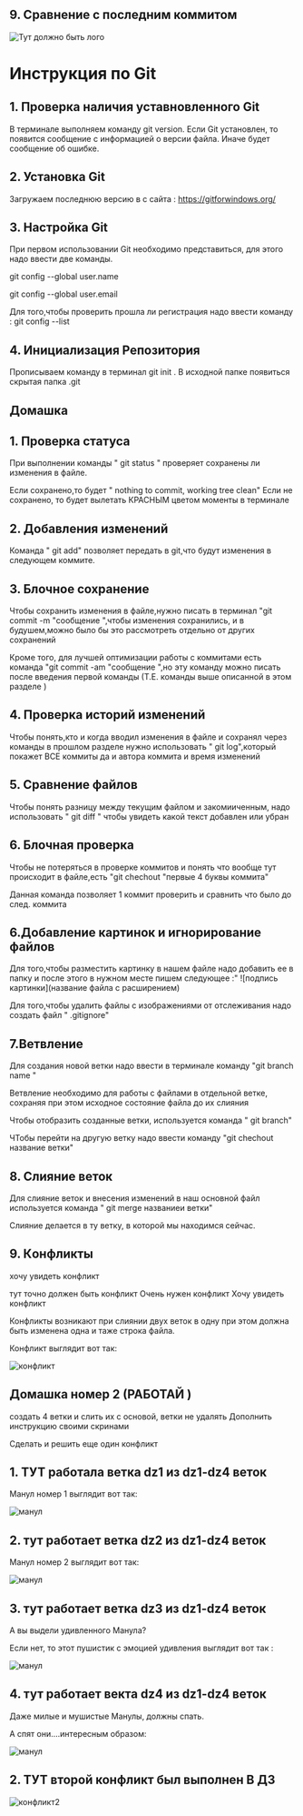 ## 9. Сравнение с последним коммитом
![Тут должно быть лого](log.jpg)

# Инструкция по Git
## 1. Проверка наличия уставновленного  Git

В терминале выполняем команду git version.
Если Git установлен, то появится сообщение  с информацией о версии файла.
Иначе будет сообщение об ошибке.


##  2. Установка Git

Загружаем последнюю версию в с сайта :  https://gitforwindows.org/

## 3. Настройка  Git

При первом использовании Git необходимо представиться, для этого надо ввести  две команды.

git config --global user.name 

git config --global user.email

Для того,чтобы проверить прошла ли регистрация надо ввести команду : git config --list

## 4.  Инициализация  Репозитория 

 Прописываем команду в терминал  git init .
 В исходной папке появиться скрытая папка .git


## Домашка

## 1. Проверка статуса 

При выполнении команды " git status " проверяет  сохранены ли изменения в файле.

Если сохранено,то будет " nothing to commit, working tree clean"
Если не сохранено, то будет вылетать КРАСНЫМ цветом моменты в терминале

## 2.  Добавления изменений 

Команда " git add" позволяет  передать в git,что будут изменения в следующем коммите.


## 3. Блочное сохранение

Чтобы сохранить изменения в файле,нужно писать в терминал "git commit -m "сообщение ",чтобы изменения сохранились, и в будушем,можно было бы это рассмотреть отдельно от других сохранений 

Кроме того, для лучшей оптимизации работы с коммитами есть команда "git commit -am "сообщение ",но эту команду можно писать после введения первой команды (Т.Е. команды выше описанной в этом разделе )

## 4.  Проверка  историй изменений

Чтобы понять,кто и когда вводил изменения в файле и сохранял через команды в прошлом разделе нужно использовать " git log",который покажет ВСЕ коммиты да и автора коммита и время изменений

## 5. Сравнение файлов

Чтобы понять разницу между текущим файлом и закомииченным, надо использовать " git diff " чтобы увидеть  какой текст добавлен или убран 

## 6. Блочная проверка  

Чтобы не потеряться в проверке коммитов и понять что вообще тут происходит в файле,есть "git chechout "первые 4 буквы коммита"

Данная команда позволяет 1 коммит проверить и сравнить что было  до след. коммита



## 6.Добавление картинок и игнорирование файлов 

Для того,чтобы разместить картинку в нашем файле надо добавить ее в папку и после этого в нужном месте пишем следующее :" ![подпись картинки](название файла с расширением)

Для того,чтобы удалить файлы с изображениями от отслеживания  надо создать файл " .gitignore"

## 7.Ветвление 

Для создания новой ветки надо ввести в терминале  команду "git branch  name "

 Ветвление необходимо для работы с файлами  в отдельной ветке,  сохраняя при этом  исходное состояние файла  до их слияния 

 Чтобы отобразить созданные ветки, используется команда " git branch"

 ЧТобы перейти на другую ветку надо ввести команду "git chechout название ветки"

 ## 8. Слияние веток

 Для слияние веток и внесения изменений  в наш основной файл   используется команда  " git merge названиеи ветки"
 
 Слияние делается в ту ветку, в которой мы находимся сейчас. 

 ## 9. Кoнфликты 

хочу увидеть конфликт 

тут точно  должен быть конфликт
Очень нужен конфликт 
Хочу увидеть конфликт 

Конфликты возникают при слиянии двух веток в одну при этом должна быть изменена одна и таже строка файла.

Конфликт выглядит вот так:

![конфликт](fail.png)

## Домашка  номер 2 (РАБОТАЙ )

создать 4 ветки и слить их с основой, ветки не удалять 
Дополнить инструкцию своими скринами 

Сделать и решить еще один конфликт 


## 1. ТУТ работала ветка dz1  из dz1-dz4 веток

Манул номер 1 выглядит вот так:

![манул](manul1.jpg)


## 2. тут работает ветка dz2 из dz1-dz4 веток

Манул номер 2 выглядит вот так:

![манул](manul2.jpg)

## 3. тут работает ветка dz3 из dz1-dz4 веток

А вы выдели удивленного Манула?

Если нет, то этот пушистик с эмоцией удивления выглядит вот так :

![манул](manul3.jpg)


## 4. тут работает векта dz4 из dz1-dz4 веток

Даже милые и мушистые Манулы, должны спать.

А спят они....интересным образом:

![манул](manul4.jpg)


## 2. ТУТ второй конфликт был выполнен  В ДЗ

![конфликт2](DZFAIL.png)


